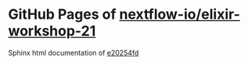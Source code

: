 GitHub Pages of [nextflow-io/elixir-workshop-21](https://github.com/nextflow-io/elixir-workshop-21.git)
===
Sphinx html documentation of [e20254fd](https://github.com/nextflow-io/elixir-workshop-21/tree/e20254fd3de4db2d6acff211d4d3be74de73188a)
